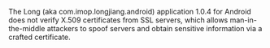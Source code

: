 The Long (aka com.imop.longjiang.android) application 1.0.4 for Android does not verify X.509 certificates from SSL servers, which allows man-in-the-middle attackers to spoof servers and obtain sensitive information via a crafted certificate.